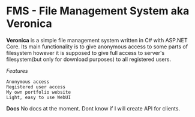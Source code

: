 # FMS - File Management System aka Veronica

__Veronica__ is a simple file management system written in C# with ASP.NET Core. Its main functionality is to give anonymous access to some parts of filesystem however it is supposed to give full access to server's filesystem(but only for download purposes) to all registered users.

*Features*

    Anonymous access
    Registered user access
    My own portfolio website
    Light, easy to use WebUI

__Docs__ No docs at the moment. Dont know if I will create API for clients.
